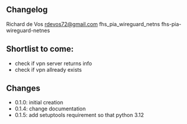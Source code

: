 ## Changelog

Richard de Vos <rdevos72@gmail.com>
fhs_pia_wireguard_netns
fhs-pia-wireguard-netnes

Shortlist to come:
------------------
- check if vpn server returns info
- check if vpn allready exists

Changes
-------
- 0.1.0: initial creation
- 0.1.4: change documentation
- 0.1.5: add setuptools requirement so that python 3.12
